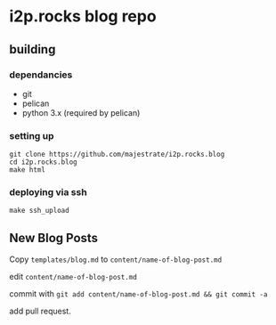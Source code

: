 # i2p.rocks blog repo #

## building ##

### dependancies ###

* git
* pelican
* python 3.x (required by pelican)

### setting up ###

    git clone https://github.com/majestrate/i2p.rocks.blog
    cd i2p.rocks.blog
    make html

### deploying via ssh ###

    make ssh_upload

## New Blog Posts ##

Copy `templates/blog.md` to `content/name-of-blog-post.md`

edit `content/name-of-blog-post.md`

commit with `git add content/name-of-blog-post.md && git commit -a`

add pull request.
